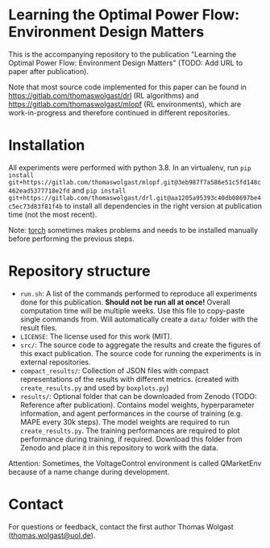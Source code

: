 # Learning the Optimal Power Flow: Environment Design Matters
This is the accompanying repository to the publication "Learning the Optimal Power Flow: Environment Design Matters" (TODO: Add URL to paper after publication).

Note that most source code implemented for this paper can be found in https://gitlab.com/thomaswolgast/drl (RL algorithms) and https://gitlab.com/thomaswolgast/mlopf (RL environments), which are work-in-progress and therefore continued in different repositories. 

# Installation
All experiments were performed with python 3.8. In an virtualenv, run `pip install git+https://gitlab.com/thomaswolgast/mlopf.git@3eb987f7a586e51c5fd148c462ead5377718e2fd` and `pip install git+https://gitlab.com/thomaswolgast/drl.git@aa1205a95393c40db08697be4c5ec73d83f81f4b` to install all dependencies in the right version at publication time (not the most recent). 

Note: [torch](https://pytorch.org/get-started/locally/) sometimes makes problems and needs to be installed manually before performing the previous steps.

# Repository structure
- `run.sh`: A list of the commands performed to reproduce all experiments done for this publication. **Should not be run all at once!** Overall computation time will be multiple weeks. Use this file to copy-paste single commands from. Will automatically create a `data/` folder with the result files. 
- `LICENSE`: The license used for this work (MIT). 
- `src/`: The source code to aggregate the results and create the figures of this exact publication. The source code for running the experiments is in external repositories.
- `compact_results/`: Collection of JSON files with compact representations of the results with different metrics. (created with `create_results.py` and used by `boxplots.py`)
- `results/`: Optional folder that can be downloaded from Zenodo (TODO: Reference after publication). Contains model weights, hyperparameter information, and agent performances in the course of training (e.g. MAPE every 30k steps). The model weights are required to run `create_results.py`. The training performances are required to plot performance during training, if required. Download this folder from Zenodo and place it in this repository to work with the data. 

Attention: Sometimes, the VoltageControl environment is called QMarketEnv because of a name change during development. 

# Contact
For questions or feedback, contact the first author Thomas Wolgast (thomas.wolgast@uol.de). 
